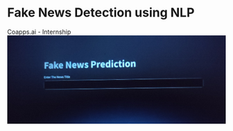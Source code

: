 # Fake News Detection using NLP
Coapps.ai - Internship
![image alt](https://raw.githubusercontent.com/Saimoguloju/Fake-News-Detection-using-NLP/master/image-2.jpg)
